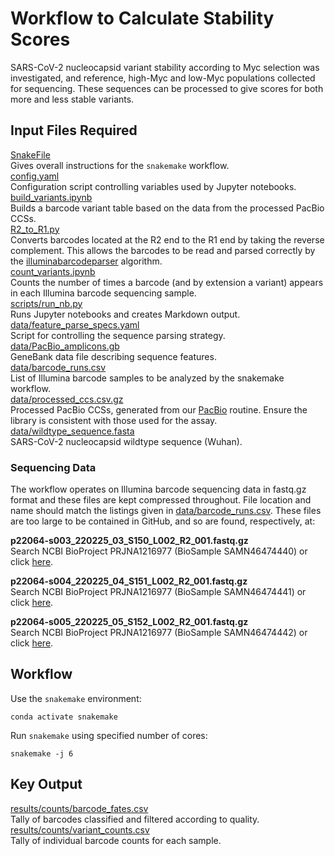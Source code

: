 # Workflow to Calculate Stability Scores

SARS-CoV-2 nucleocapsid variant stability according to Myc selection was investigated, and reference, high-Myc and low-Myc populations collected for sequencing. These sequences can be processed to give scores for both more and less stable variants.

## Input Files Required

[SnakeFile](https://github.com/Ortlund-Laboratory/SARS-CoV-2-Structure/blob/main/Raw%20Deep%20Mutational%20Scanning%20(DMS)%20Data/Workflow/Snakefile)<br>
Gives overall instructions for the `snakemake` workflow.<br>
[config.yaml](https://github.com/Ortlund-Laboratory/SARS-CoV-2-Structure/blob/main/Raw%20Deep%20Mutational%20Scanning%20(DMS)%20Data/Workflow/config.yaml)<br>
Configuration script controlling variables used by Jupyter notebooks.<br>
[build_variants.ipynb](https://github.com/Ortlund-Laboratory/SARS-CoV-2-Structure/blob/main/Raw%20Deep%20Mutational%20Scanning%20(DMS)%20Data/Workflow/build_variants.ipynb)<br>
Builds a barcode variant table based on the data from the processed PacBio CCSs.<br>
[R2_to_R1.py](https://github.com/Ortlund-Laboratory/SARS-CoV-2-Structure/blob/main/Raw%20Deep%20Mutational%20Scanning%20(DMS)%20Data/Workflow/R2_to_R1.py)<br>
Converts barcodes located at the R2 end to the R1 end by taking the reverse complement. This allows the barcodes to be read and parsed correctly by the [illuminabarcodeparser](https://jbloomlab.github.io/dms_variants/dms_variants.illuminabarcodeparser.html#dms_variants.illuminabarcodeparser.IlluminaBarcodeParser) algorithm.<br>
[count_variants.ipynb](https://github.com/Ortlund-Laboratory/SARS-CoV-2-Structure/blob/main/Raw%20Deep%20Mutational%20Scanning%20(DMS)%20Data/Workflow/count_variants.ipynb)<br>
Counts the number of times a barcode (and by extension a variant) appears in each Illumina barcode sequencing sample.<br>
[scripts/run_nb.py](https://github.com/Ortlund-Laboratory/SARS-CoV-2-Structure/blob/main/Raw%20Deep%20Mutational%20Scanning%20(DMS)%20Data/Workflow/scripts/run_nb.py)<br>
Runs Jupyter notebooks and creates Markdown output.<br>
[data/feature_parse_specs.yaml](https://github.com/Ortlund-Laboratory/SARS-CoV-2-Structure/blob/main/Raw%20Deep%20Mutational%20Scanning%20(DMS)%20Data/Workflow/data/feature_parse_specs.yaml)<br>
Script for controlling the sequence parsing strategy.<br>
[data/PacBio_amplicons.gb](https://github.com/Ortlund-Laboratory/SARS-CoV-2-Structure/blob/main/Raw%20Deep%20Mutational%20Scanning%20(DMS)%20Data/Workflow/data/PacBio_amplicons.gb)<br>
GeneBank data file describing sequence features.<br>
[data/barcode_runs.csv](https://github.com/Ortlund-Laboratory/SARS-CoV-2-Structure/blob/main/Raw%20Deep%20Mutational%20Scanning%20(DMS)%20Data/Workflow/data/barcode_runs.csv)<br>
List of Illumina barcode samples to be analyzed by the snakemake workflow.<br>
[data/processed_ccs.csv.gz](https://github.com/Ortlund-Laboratory/SARS-CoV-2-Structure/blob/main/Raw%20Deep%20Mutational%20Scanning%20(DMS)%20Data/Workflow/data/processed_ccs.csv.gz)<br>
Processed PacBio CCSs, generated from our [PacBio](https://github.com/Ortlund-Laboratory/SARS-CoV-2-Structure/tree/main/Raw%20Deep%20Mutational%20Scanning%20(DMS)%20Data/PacBio) routine. Ensure the library is consistent with those used for the assay.<br>
[data/wildtype_sequence.fasta](https://github.com/Ortlund-Laboratory/SARS-CoV-2-Structure/blob/main/Raw%20Deep%20Mutational%20Scanning%20(DMS)%20Data/Workflow/data/wildtype_sequence.fasta)<br>
SARS-CoV-2 nucleocapsid wildtype sequence (Wuhan).<br>

### Sequencing Data

The workflow operates on Illumina barcode sequencing data in fastq.gz format and these files are kept compressed throughout. File location and name should match the listings given in [data/barcode_runs.csv](https://github.com/Ortlund-Laboratory/SARS-CoV-2-Structure/blob/main/Raw%20Deep%20Mutational%20Scanning%20(DMS)%20Data/Workflow/data/barcode_runs.csv). These files are too large to be contained in GitHub, and so are found, respectively, at:

**p22064-s003_220225_03_S150_L002_R2_001.fastq.gz**<br>
Search NCBI BioProject PRJNA1216977 (BioSample SAMN46474440) or click [here](https://www.ncbi.nlm.nih.gov/bioproject/1216977).

**p22064-s004_220225_04_S151_L002_R2_001.fastq.gz**<br>
Search NCBI BioProject PRJNA1216977 (BioSample SAMN46474441) or click [here](https://www.ncbi.nlm.nih.gov/bioproject/1216977).

**p22064-s005_220225_05_S152_L002_R2_001.fastq.gz**<br>
Search NCBI BioProject PRJNA1216977 (BioSample SAMN46474442) or click [here](https://www.ncbi.nlm.nih.gov/bioproject/1216977).

## Workflow

Use the `snakemake` environment:

`conda activate snakemake`

Run `snakemake` using specified number of cores:

`snakemake -j 6`

## Key Output

[results/counts/barcode_fates.csv](https://github.com/Ortlund-Laboratory/SARS-CoV-2-Structure/blob/main/Raw%20Deep%20Mutational%20Scanning%20(DMS)%20Data/Workflow/results/counts/barcode_fates.csv)<br>
Tally of barcodes classified and filtered according to quality.<br>
[results/counts/variant_counts.csv](https://github.com/Ortlund-Laboratory/SARS-CoV-2-Structure/blob/main/Raw%20Deep%20Mutational%20Scanning%20(DMS)%20Data/Workflow/results/counts/variant_counts.csv)<br>
Tally of individual barcode counts for each sample.<br>

<!---
## Stability Score Generation & Data Visualization

Go to [scores_and_visualization]XXX for higher-/lower-stability score calculation and heatmap generation.
-->
